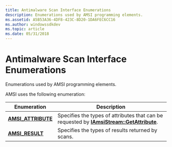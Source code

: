 ```yaml
---
title: Antimalware Scan Interface Enumerations
description: Enumerations used by AMSI programming elements.
ms.assetid: A5B53A36-4DF8-423C-8D20-1DA6FEC6CC16
ms.author: windowssdkdev
ms.topic: article
ms.date: 05/31/2018
---
```


# Antimalware Scan Interface Enumerations

Enumerations used by AMSI programming elements.

AMSI uses the following enumeration:



| Enumeration                               | Description                                                                                                                          |
|-------------------------------------------|--------------------------------------------------------------------------------------------------------------------------------------|
| [**AMSI\_ATTRIBUTE**](/windows/desktop/api/amsi/ne-amsi-amsi_attribute) | Specifies the types of attributes that can be requested by [**IAmsiStream::GetAttribute**](/windows/desktop/api/amsi/nf-amsi-iamsistream-getattribute).<br/> |
| [**AMSI\_RESULT**](/windows/desktop/api/amsi/ne-amsi-amsi_result)       | Specifies the types of results returned by scans.<br/>                                                                         |



 

 

 





